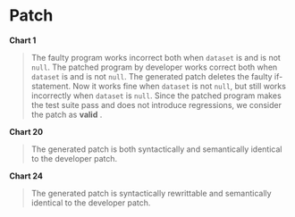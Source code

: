 # Patch

**Chart 1**
> The faulty program works incorrect both when `dataset` is and is not `null`. The patched program by developer works correct both when `dataset` is and is not `null`. The generated patch deletes the faulty if-statement. Now it works fine when `dataset` is not `null`, but still works incorrectly when `dataset` is `null`. Since the patched program makes the test suite pass and does not introduce regressions, we consider the patch as **valid** .

**Chart 20**
> The generated patch is both syntactically and semantically identical to the developer patch.

**Chart 24**
> The generated patch is syntactically rewrittable and semantically identical to the developer patch.

